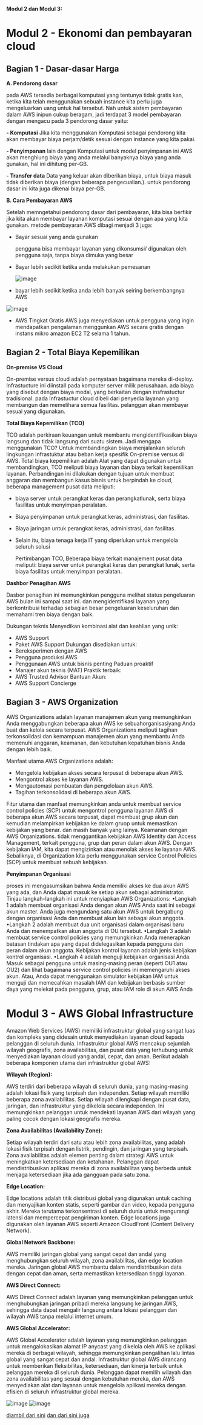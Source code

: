 **Modul 2 dan Modul 3:**
# Modul 2 - Ekonomi dan pembayaran cloud

## Bagian 1 - Dasar-dasar Harga

**A. Pendorong dasar**

  pada AWS tersedia berbagai komputasi yang tentunya tidak gratis kan, ketika kita telah menggunakan sebuah instance kita perlu juga mengeluarkan uang untuk hal tersebut. Nah untuk sistem pembayaran dalam AWS inipun cukup beragam, jadi terdapat 3 model pembayaran dengan mengacu pada 3 pendorong dasar yaitu:

**- Komputasi**
  Jika kita menggunakan Komputasi sebagai pendorong kita akan membayar biaya perjam/detik sesuai dengan instance yang kita pakai.
  
**- Penyimpanan**
  lain dengan Komputasi untuk model penyimpanan ini AWS akan menghiung biaya yang anda melalui banyaknya biaya yang anda gunakan, hal ini dihitung per-GB.
  
**- Transfer data**
  Data yang keluar akan diberikan biaya, untuk biaya masuk tidak diberikan biaya (dengan beberapa pengecualian.). untuk pendorong dasar ini kita juga dikenai biaya per-GB.

**B. Cara Pembayaran AWS**

  Setelah memngetahui pendorong dasar dari pembayaran, kita bisa berfikir jika kita akan membayar layanan komputasi sesuai dengan apa yang kita gunakan. metode pembayaran AWS dibagi menjadi 3 juga:
  - Bayar sesuai yang anda gunakan
    
    pengguna bisa membayar layanan yang dikonsumsi/ digunakan oleh pengguna saja, tanpa biaya dimuka yang besar
    
  - Bayar lebih sedikit ketika anda melakukan pemesanan
    
      ![image](https://github.com/dianarahmatulk/100DaysOfCloud/assets/140806099/38717f60-feae-43b8-bd0d-38a65402e24e)

  - bayar lebih sedikit ketika anda lebih banyak seiring berkembangnya AWS
    
![image](https://github.com/dianarahmatulk/100DaysOfCloud/assets/140806099/c2c63182-9319-44bb-ba68-41727e5bb50e)

  - AWS Tingkat Gratis
      AWS juga menyediakan untuk pengguna yang ingin mendapatkan pengalaman menggunkan AWS secara gratis dengan instans mikro amazon EC2 T2 selama 1 tahun. 

    

## Bagian 2 - Total Biaya Kepemilikan
  **On-premise VS Cloud**

  On-premise versus cloud adalah pernyataan bagaimana mereka di-deploy. Infrastucture ini diinstall pada komputer server milik perusahaan. ada biaya yang disebut dengan biaya  modal, yang berkaitan dengan insfrastuctur tradisional. pada Infrastuctur cloud dibeli dari penyedia layanan yang membangun dan memelihara semua fasilitas. pelanggan akan membayar sesuai yang digunakan.

  **Total Biaya Kepemilikan (TCO)**

TCO adalah perkiraan keuangan untuk membantu mengidentifikasikan biaya langsung dan tidak langsung dari suatu sistem.  Jadi mengapa menggunakan TCO? 
    Untuk membandingkan biaya menjalankan seluruh lingkungan infrastuktur atau beban kerja spesifik On-premise versus di AWS. Total biaya kepemilikan adalah Alat yang dapat digunakan untuk membandingkan, TCO meliputi biaya layanan dan biaya terkait kepemilikan layanan. Perbandingan ini dilakukan dengan tujuan untuk membuat anggaran dan membangun kasus bisnis untuk berpindah ke cloud, beberapa management pusat data meliputi:
- biaya server untuk perangkat keras dan perangkatlunak, serta biaya fasilitas untuk menyimpan peralatan.
- Biaya penyimpanan untuk perangkat keras, administrasi, dan fasilitas.
- Biaya jaringan untuk perangkat keras, administrasi, dan fasilitas.
- Selain itu, biaya tenaga kerja IT yang diperlukan untuk mengelola seluruh solusi

  Pertimbangan TCO, Beberapa biaya terkait manajement pusat data meliputi:
biaya server untuk perangkat keras dan perangkat lunak, serta biaya fasilitas untuk menyimpan peralatan.
 
**Dashbor Penagihan AWS**

Dasbor penagihan ini memungkinkan pengguna melihat status pengeluaran AWS bulan ini sampai saat ini. dan mengidentifikasi layanan yang berkontribusi terhadap sebagian besar pengeluaran keseluruhan dan memahami tren biaya dengan baik. 

Dukungan teknis
Menyedikan kombinasi alat dan keahlian yang unik:
- AWS Support
- Paket AWS Support
Dukungan disediakan untuk:
- Bereksperimen dengan AWS
- Pengguna produksi AWS
- Penggunaan AWS untuk bisnis penting
Paduan proaktif
- Manajer akun teknis (MAT)
Praktik terbaik:
- AWS Trusted Advisor
Bantuan Akun:
- AWS Support Concierge

## Bagian 3 - AWS Organization
  AWS Organizations adalah layanan manajemen akun yang memungkinkan Anda menggabungkan beberapa akun AWS ke sebuahorganisasiyang Anda buat dan kelola secara terpusat. AWS Organizations meliputi tagihan terkonsolidasi dan kemampuan manajemen akun yang membantu Anda memenuhi anggaran, keamanan, dan kebutuhan kepatuhan bisnis Anda dengan lebih baik.
  
  Manfaat utama AWS Organizations adalah:
  - Mengelola kebijakan akses secara terpusat di beberapa akun AWS.
  - Mengontrol akses ke layanan AWS.
  - Mengautomasi pembuatan dan pengelolaan akun AWS.
  - Tagihan terkonsolidasi di beberapa akun AWS.

  Fitur utama dan manfaat memungkinkan anda untuk membuat service control policies (SCP) untuk mengontrol pengguna layanan AWS di beberapa akun AWS secara terpusat, dapat membuat grup akun dan kemudian melampirkan kebijakan ke dalam gruop untuk memastikan kebijakan yang benar. dan masih banyak yang lainya.
  Keamanan dengan AWS Organizations. tidak menggantikan kebijakan AWS Identity dan Access Management, terkait pengguna, grup dan peran dalam akun AWS.
  Dengan kebijakan IAM, kita dapat mengizinkan atau menolak akses ke layanan AWS. Sebaliknya, di Organization kita perlu menggunakan service Control Policies (SCP) untuk membuat sebuah kebijakan.
 
  **Penyimpanan Organisasi**

  proses ini mengasumsikan bahwa Anda memiliki akses ke dua akun AWS yang ada, dan Anda dapat masuk ke setiap akun sebagai administrator.
  Tinjau langkah-langkah ini untuk menyiapkan AWS Organizations:
  •Langkah 1 adalah membuat organisasi Anda dengan akun AWS Anda saat ini sebagai akun master. Anda juga mengundang satu akun AWS untuk bergabung dengan organisasi Anda dan membuat akun lain sebagai akun anggota.
  •Langkah 2 adalah membuat dua unit organisasi dalam organisasi baru Anda dan menempatkan akun anggota di OU tersebut.
  •Langkah 3 adalah membuat service control policies yang memungkinkan Anda menerapkan batasan tindakan apa yang dapat didelegasikan kepada pengguna dan peran dalam akun anggota. Kebijakan kontrol layanan adalah jenis kebijakan kontrol organisasi.
  •Langkah 4 adalah menguji kebijakan organisasi Anda. Masuk sebagai pengguna untuk masing-masing peran (seperti OU1 atau OU2) dan lihat bagaimana service control policies ini memengaruhi akses akun. Atau, Anda dapat menggunakan simulator kebijakan IAM untuk menguji dan memecahkan masalah IAM dan kebijakan berbasis sumber daya yang melekat pada pengguna, grup, atau IAM role di akun AWS Anda

# Modul 3 - AWS Global Infrastructure
  
  Amazon Web Services (AWS) memiliki infrastruktur global yang sangat luas dan kompleks yang didesain untuk menyediakan layanan cloud kepada pelanggan di seluruh dunia. Infrastruktur global AWS mencakup sejumlah wilayah geografis, zona availabilitas, dan pusat data yang terhubung untuk menyediakan layanan cloud yang andal, cepat, dan aman. Berikut adalah beberapa komponen utama dari infrastruktur global AWS:

**Wilayah (Region):**

AWS terdiri dari beberapa wilayah di seluruh dunia, yang masing-masing adalah lokasi fisik yang terpisah dan independen. Setiap wilayah memiliki beberapa zona availabilitas.
Setiap wilayah dilengkapi dengan pusat data, jaringan, dan infrastruktur yang dikelola secara independen. Ini memungkinkan pelanggan untuk mendekati layanan AWS dari wilayah yang paling cocok dengan lokasi geografis mereka.

**Zona Availabilitas (Availability Zone):**

Setiap wilayah terdiri dari satu atau lebih zona availabilitas, yang adalah lokasi fisik terpisah dengan listrik, pendingin, dan jaringan yang terpisah.
Zona availabilitas adalah elemen penting dalam strategi AWS untuk meningkatkan ketersediaan dan ketahanan. Pelanggan dapat mendistribusikan aplikasi mereka di zona availabilitas yang berbeda untuk menjaga ketersediaan jika ada gangguan pada satu zona.

**Edge Location:**

Edge locations adalah titik distribusi global yang digunakan untuk caching dan menyajikan konten statis, seperti gambar dan video, kepada pengguna akhir.
Mereka terutama terkonsentrasi di seluruh dunia untuk mengurangi latensi dan mempercepat pengiriman konten. Edge locations juga digunakan oleh layanan AWS seperti Amazon CloudFront (Content Delivery Network).

**Global Network Backbone:**

AWS memiliki jaringan global yang sangat cepat dan andal yang menghubungkan seluruh wilayah, zona availabilitas, dan edge location mereka.
Jaringan global AWS membantu dalam mendistribusikan data dengan cepat dan aman, serta memastikan ketersediaan tinggi layanan.

**AWS Direct Connect:**

AWS Direct Connect adalah layanan yang memungkinkan pelanggan untuk menghubungkan jaringan pribadi mereka langsung ke jaringan AWS, sehingga data dapat mengalir langsung antara lokasi pelanggan dan wilayah AWS tanpa melalui internet umum.

**AWS Global Accelerator:**

AWS Global Accelerator adalah layanan yang memungkinkan pelanggan untuk mengalokasikan alamat IP anycast yang dikelola oleh AWS ke aplikasi mereka di berbagai wilayah, sehingga memungkinkan pengalihan lalu lintas global yang sangat cepat dan andal.
Infrastruktur global AWS dirancang untuk memberikan fleksibilitas, ketersediaan, dan kinerja terbaik untuk pelanggan mereka di seluruh dunia. Pelanggan dapat memilih wilayah dan zona availabilitas yang sesuai dengan kebutuhan mereka, dan AWS menyediakan alat dan layanan untuk 
mengelola aplikasi mereka dengan efisien di seluruh infrastruktur global mereka.

![image](https://github.com/dianarahmatulk/100DaysOfCloud/assets/140806099/a698c9b8-bbc5-49ad-8b94-8d36d8ed383a)
![image](https://github.com/dianarahmatulk/100DaysOfCloud/assets/140806099/5d92f56b-61e6-43ef-91e4-b4a3f4ba259b)


[diambil dari sini](https://chat.openai.com/c/9f3f412a-567c-4403-8772-d528490fa855)
[dan dari sini juga](https://awsacademy.instructure.com/courses/61312/modules/items/5410054)
